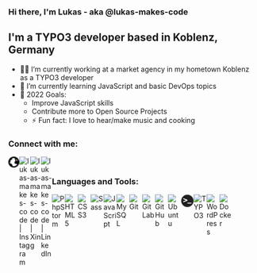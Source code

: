 ### Hi there, I'm Lukas - aka @lukas-makes-code

## I'm a TYPO3 developer based in Koblenz, Germany

- :man_technologist: I’m currently working at a market agency in my hometown Koblenz as a TYPO3 developer
- :seedling: I’m currently learning JavaScript and basic DevOps topics
- :goal_net: 2022 Goals:
    - Improve JavaScript skills
    - Contribute more to Open Source Projects
    - :zap: Fun fact: I love to hear/make music and cooking

### Connect with me:

[<img align="left" alt="lukas-mx.de" width="22px" src="https://raw.githubusercontent.com/iconic/open-iconic/master/svg/globe.svg" />](https://www.lukas-mx.de)

[<img align="left" alt="lukas-makes-code | Instagram" width="22px" src="https://cdn.jsdelivr.net/npm/simple-icons@v3/icons/instagram.svg" />](https://www.instagram.com/__der.lukas/)
[<img align="left" alt="lukas-makes-code | Xing" width="22px" src="https://cdn.jsdelivr.net/npm/simple-icons@v3/icons/xing.svg" />](https://www.xing.com/profile/Lukas_Maxheim/)
[<img align="left" alt="lukas-makes-code | LinkedIn" width="22px" src="https://cdn.jsdelivr.net/npm/simple-icons@v3/icons/linkedin.svg" />](https://www.linkedin.com/in/lukas-maxheim/)

<br>

### Languages and Tools:
<img align="left" alt="PhpStorm" width="26px" src="https://cdn.jsdelivr.net/npm/simple-icons@5.18.0/icons/phpstorm.svg" />
<img align="left" alt="HTML5" width="26px" src="https://cdn.jsdelivr.net/npm/simple-icons@5.18.0/icons/html5.svg" />
<img align="left" alt="CSS3" width="26px" src="https://cdn.jsdelivr.net/npm/simple-icons@5.18.0/icons/css3.svg" />
<img align="left" alt="Sass" width="26px" src="https://cdn.jsdelivr.net/npm/simple-icons@5.18.0/icons/sass.svg" />
<img align="left" alt="JavaScript" width="26px" src="https://cdn.jsdelivr.net/npm/simple-icons@5.18.0/icons/javascript.svg" />
<img align="left" alt="MySQL" width="26px" src="https://cdn.jsdelivr.net/npm/simple-icons@5.18.0/icons/mysql.svg" />
<img align="left" alt="Git" width="26px" src="https://cdn.jsdelivr.net/npm/simple-icons@5.18.0/icons/git.svg" />
<img align="left" alt="GitLab" width="26px" src="https://cdn.jsdelivr.net/npm/simple-icons@5.18.0/icons/gitlab.svg" />
<img align="left" alt="GitHub" width="26px" src="https://cdn.jsdelivr.net/npm/simple-icons@5.18.0/icons/github.svg" />
<img align="left" alt="Ubuntu" width="26px" src="https://cdn.jsdelivr.net/npm/simple-icons@5.18.0/icons/ubuntu.svg" />
<img align="left" alt="Terminal" width="26px" src="https://raw.githubusercontent.com/github/explore/80688e429a7d4ef2fca1e82350fe8e3517d3494d/topics/terminal/terminal.png" />
<img align="left" alt="TYPO3" width="26px" src="https://cdn.jsdelivr.net/npm/simple-icons@5.18.0/icons/typo3.svg" />
<img align="left" alt="WordPress" width="26px" src="https://cdn.jsdelivr.net/npm/simple-icons@5.18.0/icons/wordpress.svg" />
<img align="left" alt="Docker" width="26px" src="https://cdn.jsdelivr.net/npm/simple-icons@5.18.0/icons/docker.svg" />
